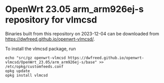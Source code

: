 OpenWrt 23.05 arm_arm926ej-s repository for vlmcsd
========

Binaries built from this repository on 2023-12-04 can be downloaded from <https://dwfreed.github.io/openwrt-vlmcsd/>.

To install the vlmcsd package, run

```
echo "src/gz openwrt-vlmcsd https://dwfreed.github.io/openwrt-vlmcsd/OpenWrt_23.05/arm_arm926ej-s/base" >> /etc/opkg/customfeeds.conf
opkg update
opkg install vlmcsd
```
